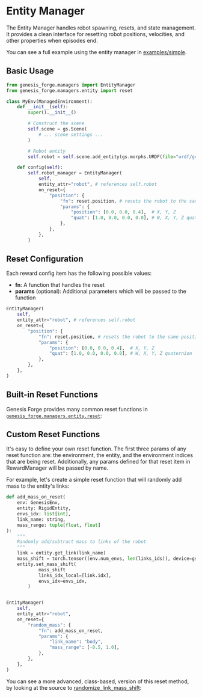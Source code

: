 # Entity Manager

The Entity Manager handles robot spawning, resets, and state management. It provides a clean interface for resetting robot positions, velocities, and other properties when episodes end.

You can see a full example using the entity manager in [examples/simple](https://github.com/jgillick/genesis-forge/tree/main/examples/simple).

## Basic Usage

```python
from genesis_forge.managers import EntityManager
from genesis_forge.managers.entity import reset

class MyEnv(ManagedEnvironment):
    def __init__(self):
        super().__init__()

        # Construct the scene
        self.scene = gs.Scene(
            # ... scene settings ...
        )

        # Robot entity
        self.robot = self.scene.add_entity(gs.morphs.URDF(file="urdf/go2/urdf/go2.urdf"))

    def config(self):
        self.robot_manager = EntityManager(
            self,
            entity_attr="robot", # references self.robot
            on_reset={
                "position": {
                    "fn": reset.position, # resets the robot to the same position and rotation at each reset
                    "params": {
                        "position": [0.0, 0.0, 0.4],  # X, Y, Z
                        "quat": [1.0, 0.0, 0.0, 0.0], # W, X, Y, Z quaternion
                    },
                },
            },
        )
```

## Reset Configuration

Each reward config item has the following possible values:

- **fn**: A function that handles the reset
- **params** (optional): Additional parameters which will be passed to the function

```python
EntityManager(
    self,
    entity_attr="robot", # references self.robot
    on_reset={
        "position": {
            "fn": reset.position, # resets the robot to the same position and rotation at each reset
            "params": {
                "position": [0.0, 0.0, 0.4],  # X, Y, Z
                "quat": [1.0, 0.0, 0.0, 0.0], # W, X, Y, Z quaternion
            },
        },
    },
)
```

## Built-in Reset Functions

Genesis Forge provides many common reset functions in [`genesis_forge.managers.entity.reset`](project:/api/managers/entity/reset.md):

## Custom Reset Functions

It's easy to define your own reset function. The first three params of any reset function are: the environment, the entity, and the environment indices that are being reset. Additionally, any params defined for that reset item in RewardManager will be passed by name.

For example, let's create a simple reset function that will randomly add mass to the entity's links:

```python
def add_mass_on_reset(
    env: GenesisEnv,
    entity: RigidEntity,
    envs_idx: list[int],
    link_name: string,
    mass_range: tuple[float, float]
):
    """
    Randomly add/subtract mass to links of the robot
    """
    link = entity.get_link(link_name)
    mass_shift = torch.tensor((env.num_envs, len(links_ids)), device=gs.device).uniform_(*mass_range)
    entity.set_mass_shift(
            mass_shift
            links_idx_local=[link.idx],
            envs_idx=envs_idx,
        )


EntityManager(
    self,
    entity_attr="robot",
    on_reset={
        "random_mass": {
            "fn": add_mass_on_reset,
            "params": {
                "link_name": "body",
                "mass_range": [-0.5, 1.0],
            },
        },
    },
)
```

You can see a more advanced, class-based, version of this reset method, by looking at the source to [randomize_link_mass_shift](project:/api/managers/entity/reset.md#genesis_forge.managers.entity.reset.randomize_link_mass_shift):
